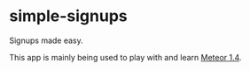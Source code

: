 # simple-signups

Signups made easy.

This app is mainly being used to play with and learn [Meteor 1.4](http://info.meteor.com/blog/announcing-meteor-1.4).

